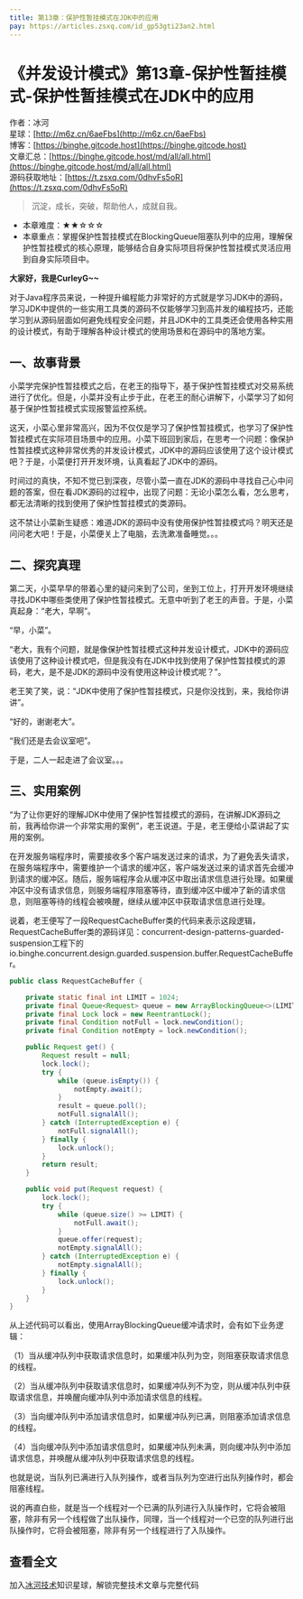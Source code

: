 ```yaml
---
title: 第13章：保护性暂挂模式在JDK中的应用
pay: https://articles.zsxq.com/id_gp53gti23an2.html
---
```


# 《并发设计模式》第13章-保护性暂挂模式-保护性暂挂模式在JDK中的应用

作者：冰河
<br/>星球：[http://m6z.cn/6aeFbs](http://m6z.cn/6aeFbs)
<br/>博客：[https://binghe.gitcode.host](https://binghe.gitcode.host)
<br/>文章汇总：[https://binghe.gitcode.host/md/all/all.html](https://binghe.gitcode.host/md/all/all.html)
<br/>源码获取地址：[https://t.zsxq.com/0dhvFs5oR](https://t.zsxq.com/0dhvFs5oR)

> 沉淀，成长，突破，帮助他人，成就自我。

* 本章难度：★★☆☆☆
* 本章重点：掌握保护性暂挂模式在BlockingQueue阻塞队列中的应用，理解保护性暂挂模式的核心原理，能够结合自身实际项目将保护性暂挂模式灵活应用到自身实际项目中。

**大家好，我是CurleyG~~**

对于Java程序员来说，一种提升编程能力非常好的方式就是学习JDK中的源码，学习JDK中提供的一些实用工具类的源码不仅能够学习到高并发的编程技巧，还能学习到从源码层面如何避免线程安全问题，并且JDK中的工具类还会使用各种实用的设计模式，有助于理解各种设计模式的使用场景和在源码中的落地方案。

## 一、故事背景

小菜学完保护性暂挂模式之后，在老王的指导下，基于保护性暂挂模式对交易系统进行了优化。但是，小菜并没有止步于此，在老王的耐心讲解下，小菜学习了如何基于保护性暂挂模式实现报警监控系统。

这天，小菜心里非常高兴，因为不仅仅是学习了保护性暂挂模式，也学习了保护性暂挂模式在实际项目场景中的应用。小菜下班回到家后，在思考一个问题：像保护性暂挂模式这种非常优秀的并发设计模式，JDK中的源码应该使用了这个设计模式吧？于是，小菜便打开开发环境，认真看起了JDK中的源码。

时间过的真快，不知不觉已到深夜，尽管小菜一直在JDK的源码中寻找自己心中问题的答案，但在看JDK源码的过程中，出现了问题：无论小菜怎么看，怎么思考，都无法清晰的找到使用了保护性暂挂模式的类源码。

这不禁让小菜新生疑惑：难道JDK的源码中没有使用保护性暂挂模式吗？明天还是问问老大吧！于是，小菜便关上了电脑，去洗漱准备睡觉。。。

## 二、探究真理

第二天，小菜早早的带着心里的疑问来到了公司，坐到工位上，打开开发环境继续寻找JDK中哪些类使用了保护性暂挂模式。无意中听到了老王的声音。于是，小菜真起身：“老大，早啊”。

“早，小菜”。

“老大，我有个问题，就是像保护性暂挂模式这种并发设计模式，JDK中的源码应该使用了这种设计模式吧，但是我没有在JDK中找到使用了保护性暂挂模式的源码，老大，是不是JDK的源码中没有使用这种设计模式呢？”。

老王笑了笑，说：“JDK中使用了保护性暂挂模式，只是你没找到，来，我给你讲讲”。

“好的，谢谢老大”。

“我们还是去会议室吧”。

于是，二人一起走进了会议室。。。

## 三、实用案例

“为了让你更好的理解JDK中使用了保护性暂挂模式的源码，在讲解JDK源码之前，我再给你讲一个非常实用的案例”，老王说道。于是，老王便给小菜讲起了实用的案例。

在开发服务端程序时，需要接收多个客户端发送过来的请求，为了避免丢失请求，在服务端程序中，需要维护一个请求的缓冲区，客户端发送过来的请求首先会缓冲到请求的缓冲区。随后，服务端程序会从缓冲区中取出请求信息进行处理。如果缓冲区中没有请求信息，则服务端程序阻塞等待，直到缓冲区中缓冲了新的请求信息，则阻塞等待的线程会被唤醒，继续从缓冲区中获取请求信息进行处理。

说着，老王便写了一段RequestCacheBuffer类的代码来表示这段逻辑，RequestCacheBuffer类的源码详见：concurrent-design-patterns-guarded-suspension工程下的io.binghe.concurrent.design.guarded.suspension.buffer.RequestCacheBuffer。

```java
public class RequestCacheBuffer {

    private static final int LIMIT = 1024;
    private final Queue<Request> queue = new ArrayBlockingQueue<>(LIMIT);
    private final Lock lock = new ReentrantLock();
    private final Condition notFull = lock.newCondition();
    private final Condition notEmpty = lock.newCondition();

    public Request get() {
        Request result = null;
        lock.lock();
        try {
            while (queue.isEmpty()) {
                notEmpty.await();
            }
            result = queue.poll();
            notFull.signalAll();
        } catch (InterruptedException e) {
            notFull.signalAll();
        } finally {
            lock.unlock();
        }
        return result;
    }

    public void put(Request request) {
        lock.lock();
        try {
            while (queue.size() >= LIMIT) {
                notFull.await();
            }
            queue.offer(request);
            notEmpty.signalAll();
        } catch (InterruptedException e) {
            notEmpty.signalAll();
        } finally {
            lock.unlock();
        }
    }
}
```

从上述代码可以看出，使用ArrayBlockingQueue缓冲请求时，会有如下业务逻辑：

（1）当从缓冲队列中获取请求信息时，如果缓冲队列为空，则阻塞获取请求信息的线程。

（2）当从缓冲队列中获取请求信息时，如果缓冲队列不为空，则从缓冲队列中获取请求信息，并唤醒向缓冲队列中添加请求信息的线程。

（3）当向缓冲队列中添加请求信息时，如果缓冲队列已满，则阻塞添加请求信息的线程。

（4）当向缓冲队列中添加请求信息时，如果缓冲队列未满，则向缓冲队列中添加请求信息，并唤醒从缓冲队列中获取请求信息的线程。

也就是说，当队列已满进行入队列操作，或者当队列为空进行出队列操作时，都会阻塞线程。

说的再直白些，就是当一个线程对一个已满的队列进行入队操作时，它将会被阻塞，除非有另一个线程做了出队操作，同理，当一个线程对一个已空的队列进行出队操作时，它将会被阻塞，除非有另一个线程进行了入队操作。

## 查看全文

加入[冰河技术](http://m6z.cn/6aeFbs)知识星球，解锁完整技术文章与完整代码
